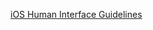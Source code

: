 
[iOS Human Interface Guidelines](https://developer.apple.com/ios/human-interface-guidelines/overview/design-principles/)
